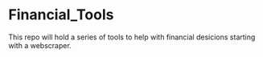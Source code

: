 # Financial_Tools
This repo will hold a series of tools to help with financial desicions starting with a webscraper.
